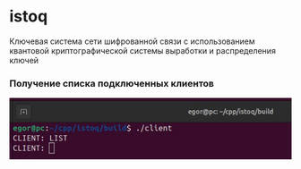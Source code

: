 # istoq
Ключевая система сети шифрованной связи с использованием квантовой криптографической системы выработки и распределения ключей

### Получение списка подключенных клиентов
![App Screenshot](https://github.com/EgorShatsky/istoq/blob/main/pic/list.jpeg) 

